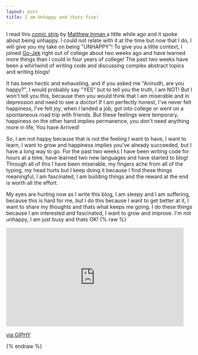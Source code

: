 ```yaml
---
layout: post
title: I am Unhappy and thats fine!
---
```

I read this <a href="http://theoatmeal.com/comics/unhappy">comic strip</a> by <a href="http://theoatmeal.com"> Matthew Inman </a> a little while ago and it spoke about being unhappy. I could not relate with it at the time but now that I do, I will give you my take on being "UNHAPPY"!
To give you a little context, I joined <a href="http://gojekengineering.com/">Go-Jek</a> right out of college about two weeks ago and have learned more things than I could in four years of college! The past two weeks have been a whirlwind of writing code and discussing complex abstract topics and writing blogs!

It has been hectic and exhausting, and if you asked me "Anirudh, are you happy?", I would probably say "YES" but to tell you the truth, I am NOT!
But I won't tell you this, because then you would think that I am miserable and in depression and need to see a doctor! If I am perfectly honest, I've never felt happiness, I've felt joy, when I landed a job, got into college or went on a spontaneous road trip with friends. But these feelings were temporary, happiness on the other hand implies permanence, you don't need anything more in life, You have Arrived!

So, I am not happy because that is not the feeling I want to have, I want to learn, I want to grow and happiness implies you've already succeeded, but I have a long way to go. For the past two weeks I have been writing code for hours at a time, have learned two new languages and have started to blog! Through all of this I have been miserable, my fingers ache from all of the typing, my head hurts but I keep doing it because I find these things meaningful, I am fascinated, I am building things and the reward at the end is worth all the effort.

My eyes are hurting now as I write this blog, I am sleepy and I am suffering, because this is hard for me, but I do this because I want to get better at it, I want to share my thoughts and thats what keeps me going. I do these things because I am interested and fascinated, I want to grow and improve. I'm not unhappy, I am just busy and thats OK!
{% raw %}
<iframe src="https://giphy.com/embed/Ebys71phzQQx2" width="480" height="267" frameBorder="0" class="giphy-embed" allowFullScreen></iframe><p><a href="https://giphy.com/gifs/adventure-time-work-jake-the-dog-Ebys71phzQQx2">via GIPHY</a></p>
{% endraw %}
